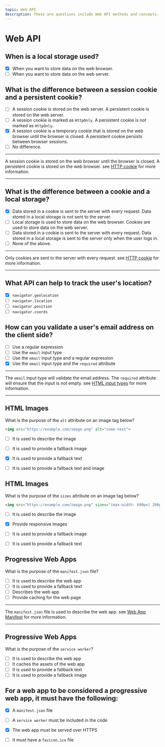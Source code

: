 ```yaml
---
topic: Web API
description: These are questions include Web API methods and concepts. e.g localStorage, sessionStorage, and cookies e.t.c
---
```


# Web API

## When is a local storage used?

- [x] When you want to store data on the web browser.
- [ ] When you want to store data on the web server.

## What is the difference between a session cookie and a persistent cookie?

- [ ] A session cookie is stored on the web server. A persistent cookie is stored on the web server.
- [ ] A session cookie is marked as `HttpOnly`. A persistent cookie is not marked as `HttpOnly`.
- [x] A session cookie is a temporary cookie that is stored on the web browser until the browser is closed. A persistent cookie persists between browser sessions.
- [ ] No difference.

---
A session cookie is stored on the web browser until the browser is closed. A persistent cookie is stored on the web browser. see [HTTP cookie](https://en.wikipedia.org/wiki/HTTP_cookie) for more information.

---

## What is the difference between a cookie and a local storage?

- [x] Data stored in a cookie is sent to the server with every request. Data stored in a local storage is not sent to the server.
- [ ] Local storage is used to store data on the web browser. Cookies are used to store data on the web server.
- [ ] Data stored in a cookie is sent to the server with every request. Data stored in a local storage is sent to the server only when the user logs in.
- [ ] None of the above.

---
Only cookies are sent to the server with every request. see [HTTP cookie](https://en.wikipedia.org/wiki/HTTP_cookie) for more information.

---

## What API can help to track the user's location?

- [x] `navigator.geolocation`
- [ ] `navigator.location`
- [ ] `navigator.position`
- [ ] `navigator.coords`
  
## How can you validate a user's email address on the client side?

- [ ] Use a regular expression
- [ ] Use the `email` input type
- [ ] Use the `email` input type and a regular expression
- [x] Use the `email` input type and the `required` attribute

---
The `email` input type will validate the email address. The `required` attribute will ensure that the input is not empty. see [HTML input types](https://developer.mozilla.org/en-US/docs/Web/HTML/Element/input) for more information.

---


## HTML Images

What is the purpose of the `alt` attribute on an image tag below?

```html
<img src="https://example.com/image.png" alt="some-text">
```

- [ ] It is used to describe the image
- [ ] It is used to provide a fallback image
- [x] It is used to provide a fallback text
- [ ] It is used to provide a fallback text and image


<!-- ## HTML Src Sets

What is the purpose of the `srcset` attribute on an image tag below?

```html
<img src="https://example.com/image.png" srcset="https://example.com/image.png 1x, https://example.com/image@2x 2x">
```

- [ ] It is used to describe the image
- [ ] Provide responsive images
- [x] It is used to provide a fallback image
- [ ] It is used to provide a fallback text -->


## HTML Images

What is the purpose of the `sizes` attribute on an image tag below?

```html
<img src="https://example.com/image.png" sizes="(max-width: 600px) 200px, 50vw">
```

- [ ] It is used to describe the image
- [x] Provide responsive images
- [ ] It is used to provide a fallback image
- [ ] It is used to provide a fallback text


## Progressive Web Apps

What is the purpose of the `manifest.json` file?

- [ ] It is used to describe the web app
- [ ] It is used to provide a fallback text
- [ ] Describes the web app
- [ ] Provide caching for the web page

___
The `manifest.json` file is used to describe the web app. see [Web App Manifest](https://developer.mozilla.org/en-US/docs/Web/Manifest) for more information.

---

## Progressive Web Apps

What is the purpose of the `service worker`?

- [ ] It is used to describe the web app
- [ ] It caches the assets of the web app
- [ ] It is used to provide a fallback text
- [ ] It is used to provide a fallback image

## For a web app to be considered a progressive web app, it must have the following:

- [x] A `manifest.json` file
- [ ] A `service worker` must be included in the code
- [x] The web app must be served over HTTPS
- [ ] It must have a `favicon.ico` file

